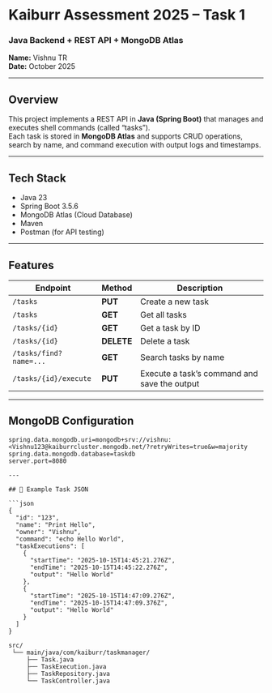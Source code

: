 # Kaiburr Assessment 2025 – Task 1  
### Java Backend + REST API + MongoDB Atlas  
**Name:** Vishnu TR  
**Date:** October 2025  

---

##  Overview  
This project implements a REST API in **Java (Spring Boot)** that manages and executes shell commands (called “tasks”).  
Each task is stored in **MongoDB Atlas** and supports CRUD operations, search by name, and command execution with output logs and timestamps.  

---

##  Tech Stack  
- Java 23  
- Spring Boot 3.5.6  
- MongoDB Atlas (Cloud Database)  
- Maven  
- Postman (for API testing)  

---

##  Features  

| Endpoint | Method | Description |
|-----------|---------|-------------|
| `/tasks` | **PUT** | Create a new task |
| `/tasks` | **GET** | Get all tasks |
| `/tasks/{id}` | **GET** | Get a task by ID |
| `/tasks/{id}` | **DELETE** | Delete a task |
| `/tasks/find?name=...` | **GET** | Search tasks by name |
| `/tasks/{id}/execute` | **PUT** | Execute a task’s command and save the output |

---

##  MongoDB Configuration  

```properties
spring.data.mongodb.uri=mongodb+srv://vishnu:<Vishnu123@kaiburrcluster.mongodb.net/?retryWrites=true&w=majority
spring.data.mongodb.database=taskdb
server.port=8080

---

## 🧪 Example Task JSON  

```json
{
  "id": "123",
  "name": "Print Hello",
  "owner": "Vishnu",
  "command": "echo Hello World",
  "taskExecutions": [
    {
      "startTime": "2025-10-15T14:45:21.276Z",
      "endTime": "2025-10-15T14:45:22.276Z",
      "output": "Hello World"
    },
    {
      "startTime": "2025-10-15T14:47:09.276Z",
      "endTime": "2025-10-15T14:47:09.376Z",
      "output": "Hello World"
    }
  ]
}

src/
 └── main/java/com/kaiburr/taskmanager/
     ├── Task.java
     ├── TaskExecution.java
     ├── TaskRepository.java
     └── TaskController.java

